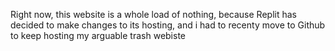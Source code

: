 Right now, this website is a whole load of nothing, because Replit has decided to make changes to its hosting, and i had to recenty move to Github to keep hosting my arguable trash webiste

